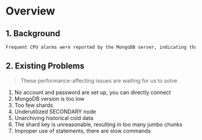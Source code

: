# Overview

## 1. Background

```markdown
Frequent CPU alarms were reported by the MongoDB server, indicating that its performance needed to be optimized
```


## 2. Existing Problems
> These performance-affecting issues are waiting for us to solve

1. No account and password are set up, you can directly connect
2. MongoDB version is too low
3. Too few shards
4. Underutilized SECONDARY node
5. Unarchiving historical cold data
6. The shard key is unreasonable, resulting in too many jumbo chunks
7. Improper use of statements, there are slow commands